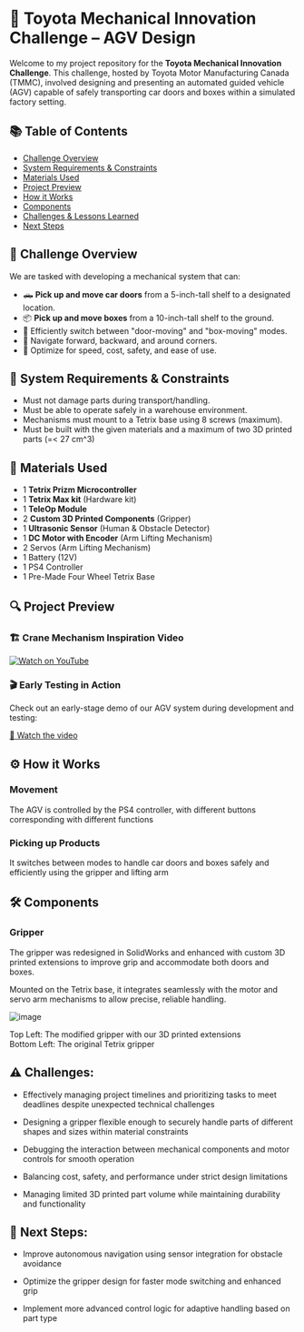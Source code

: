 # 🚗 Toyota Mechanical Innovation Challenge – AGV Design

Welcome to my project repository for the **Toyota Mechanical Innovation Challenge**. This challenge, hosted by Toyota Motor Manufacturing Canada (TMMC), involved designing and presenting an automated guided vehicle (AGV) capable of safely transporting car doors and boxes within a simulated factory setting.

## 📚 Table of Contents
- [Challenge Overview](#challenge-overview)
- [System Requirements & Constraints](#system-requirements--constraints)
- [Materials Used](#materials-used)
- [Project Preview](#project-preview)
- [How it Works](#how-it-works)
- [Components](#components)
- [Challenges & Lessons Learned](#challenges--lessons-learned)
- [Next Steps](#next-steps)

## 📌 Challenge Overview
We are tasked with developing a mechanical system that can:
- 🛻 **Pick up and move car doors** from a 5-inch-tall shelf to a designated location.
- 📦 **Pick up and move boxes** from a 10-inch-tall shelf to the ground.
- 🔄 Efficiently switch between "door-moving" and "box-moving" modes.
- 🚗 Navigate forward, backward, and around corners.
- 💸 Optimize for speed, cost, safety, and ease of use.

## 🧱 System Requirements & Constraints
- Must not damage parts during transport/handling.
- Must be able to operate safely in a warehouse environment.
- Mechanisms must mount to a Tetrix base using 8 screws (maximum).
- Must be built with the given materials and a maximum of two 3D printed parts (=< 27 cm^3)

## 🧰 Materials Used
- 1 **Tetrix Prizm Microcontroller**
- 1 **Tetrix Max kit** (Hardware kit)
- 1 **TeleOp Module**
- 2 **Custom 3D Printed Components** (Gripper)
- 1 **Ultrasonic Sensor** (Human & Obstacle Detector) 
- 1 **DC Motor with Encoder** (Arm Lifting Mechanism) 
- 2 Servos (Arm Lifting Mechanism)
- 1 Battery (12V)
- 1 PS4 Controller
- 1 Pre-Made Four Wheel Tetrix Base

## 🔍 Project Preview 

### 🏗️ Crane Mechanism Inspiration Video

[![Watch on YouTube](https://img.youtube.com/vi/T3MieUvsxxU/0.jpg)](https://youtu.be/T3MieUvsxxU)

### 🎬 Early Testing in Action

Check out an early-stage demo of our AGV system during development and testing:

[🔗 Watch the video](https://github.com/user-attachments/assets/0cc993b4-1a04-4319-93ec-2eacf7249065)

## ⚙️ How it Works 
### Movement
The AGV is controlled by the PS4 controller, with different buttons corresponding with different functions
### Picking up Products
It switches between modes to handle car doors and boxes safely and efficiently using the gripper and lifting arm

## 🛠 Components 

### Gripper
The gripper was redesigned in SolidWorks and enhanced with custom 3D printed extensions to improve grip and accommodate both doors and boxes.

Mounted on the Tetrix base, it integrates seamlessly with the motor and servo arm mechanisms to allow precise, reliable handling.

![image](https://github.com/user-attachments/assets/f78ac7f2-cae5-4efd-8a4e-7ab6ec7f24ea)

Top Left: The modified gripper with our 3D printed extensions   
Bottom Left: The original Tetrix gripper

## ⚠️ Challenges: 
- Effectively managing project timelines and prioritizing tasks to meet deadlines despite unexpected technical challenges

- Designing a gripper flexible enough to securely handle parts of different shapes and sizes within material constraints

- Debugging the interaction between mechanical components and motor controls for smooth operation

- Balancing cost, safety, and performance under strict design limitations

- Managing limited 3D printed part volume while maintaining durability and functionality
  
## 🚀 Next Steps: 
- Improve autonomous navigation using sensor integration for obstacle avoidance

- Optimize the gripper design for faster mode switching and enhanced grip

- Implement more advanced control logic for adaptive handling based on part type










